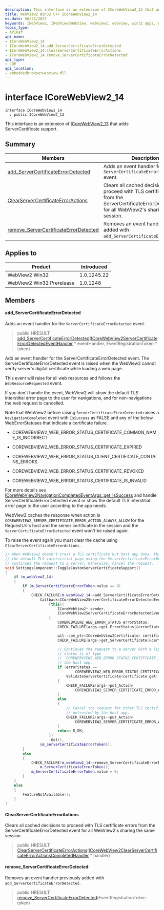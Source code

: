 ```yaml
---
description: This interface is an extension of ICoreWebView2_13 that adds ServerCertificate support.
title: WebView2 Win32 C++ ICoreWebView2_14
ms.date: 06/23/2025
keywords: IWebView2, IWebView2WebView, webview2, webview, win32 apps, win32, edge, ICoreWebView2, ICoreWebView2Controller, browser control, edge html, ICoreWebView2_14
topic_type: 
- APIRef
api_name:
- ICoreWebView2_14
- ICoreWebView2_14.add_ServerCertificateErrorDetected
- ICoreWebView2_14.ClearServerCertificateErrorActions
- ICoreWebView2_14.remove_ServerCertificateErrorDetected
api_type:
- COM
api_location:
- embeddedbrowserwebview.dll
---
```


# interface ICoreWebView2_14

```
interface ICoreWebView2_14
  : public ICoreWebView2_13
```

This interface is an extension of [ICoreWebView2_13](icorewebview2_13.md#icorewebview2_13) that adds ServerCertificate support.

## Summary

 Members                        | Descriptions
--------------------------------|---------------------------------------------
[add_ServerCertificateErrorDetected](#add_servercertificateerrordetected) | Adds an event handler for the `ServerCertificateErrorDetected` event.
[ClearServerCertificateErrorActions](#clearservercertificateerroractions) | Clears all cached decisions to proceed with TLS certificate errors from the ServerCertificateErrorDetected event for all WebView2's sharing the same session.
[remove_ServerCertificateErrorDetected](#remove_servercertificateerrordetected) | Removes an event handler previously added with `add_ServerCertificateErrorDetected`.

## Applies to

Product                         | Introduced
--------------------------------|---------------------------------------------
WebView2 Win32            |    1.0.1245.22
WebView2 Win32 Prerelease |    1.0.1248

## Members

#### add_ServerCertificateErrorDetected

Adds an event handler for the `ServerCertificateErrorDetected` event.

> public HRESULT [add_ServerCertificateErrorDetected](#add_servercertificateerrordetected)([ICoreWebView2ServerCertificateErrorDetectedEventHandler](icorewebview2servercertificateerrordetectedeventhandler.md#icorewebview2servercertificateerrordetectedeventhandler) * eventHandler, EventRegistrationToken * token)

Add an event handler for the ServerCertificateErrorDetected event. The ServerCertificateErrorDetected event is raised when the WebView2 cannot verify server's digital certificate while loading a web page.

This event will raise for all web resources and follows the `WebResourceRequested` event.

If you don't handle the event, WebView2 will show the default TLS interstitial error page to the user for navigations, and for non-navigations the web request is cancelled.

Note that WebView2 before raising `ServerCertificateErrorDetected` raises a `NavigationCompleted` event with `IsSuccess` as FALSE and any of the below WebErrorStatuses that indicate a certificate failure.

* COREWEBVIEW2_WEB_ERROR_STATUS_CERTIFICATE_COMMON_NAME_IS_INCORRECT

* COREWEBVIEW2_WEB_ERROR_STATUS_CERTIFICATE_EXPIRED

* COREWEBVIEW2_WEB_ERROR_STATUS_CLIENT_CERTIFICATE_CONTAINS_ERRORS

* COREWEBVIEW2_WEB_ERROR_STATUS_CERTIFICATE_REVOKED

* COREWEBVIEW2_WEB_ERROR_STATUS_CERTIFICATE_IS_INVALID

For more details see [ICoreWebView2NavigationCompletedEventArgs::get_IsSuccess](icorewebview2navigationcompletedeventargs.md#get_issuccess) and handle ServerCertificateErrorDetected event or show the default TLS interstitial error page to the user according to the app needs.

WebView2 caches the response when action is `COREWEBVIEW2_SERVER_CERTIFICATE_ERROR_ACTION_ALWAYS_ALLOW` for the RequestUri's host and the server certificate in the session and the `ServerCertificateErrorDetected` event won't be raised again.

To raise the event again you must clear the cache using `ClearServerCertificateErrorActions`.

```cpp
// When WebView2 doesn't trust a TLS certificate but host app does, this example bypasses
// the default TLS interstitial page using the ServerCertificateErrorDetected event handler and
// continues the request to a server. Otherwise, cancel the request.
void SettingsComponent::ToggleCustomServerCertificateSupport()
{
    if (m_webView2_14)
    {
        if (m_ServerCertificateErrorToken.value == 0)
        {
            CHECK_FAILURE(m_webView2_14->add_ServerCertificateErrorDetected(
                Callback<ICoreWebView2ServerCertificateErrorDetectedEventHandler>(
                    [this](
                        ICoreWebView2* sender,
                        ICoreWebView2ServerCertificateErrorDetectedEventArgs* args)
                    {
                        COREWEBVIEW2_WEB_ERROR_STATUS errorStatus;
                        CHECK_FAILURE(args->get_ErrorStatus(&errorStatus));

                        wil::com_ptr<ICoreWebView2Certificate> certificate = nullptr;
                        CHECK_FAILURE(args->get_ServerCertificate(&certificate));

                        // Continues the request to a server with a TLS certificate if the error
                        // status is of type
                        // `COREWEBVIEW2_WEB_ERROR_STATUS_CERTIFICATE_IS_INVALID` and trusted by
                        // the host app.
                        if (errorStatus ==
                                COREWEBVIEW2_WEB_ERROR_STATUS_CERTIFICATE_IS_INVALID &&
                            ValidateServerCertificate(certificate.get()))
                        {
                            CHECK_FAILURE(args->put_Action(
                                COREWEBVIEW2_SERVER_CERTIFICATE_ERROR_ACTION_ALWAYS_ALLOW));
                        }
                        else
                        {
                            // Cancel the request for other TLS certificate error types or if
                            // untrusted by the host app.
                            CHECK_FAILURE(args->put_Action(
                                COREWEBVIEW2_SERVER_CERTIFICATE_ERROR_ACTION_CANCEL));
                        }
                        return S_OK;
                    })
                    .Get(),
                &m_ServerCertificateErrorToken));
        }
        else
        {
            CHECK_FAILURE(m_webView2_14->remove_ServerCertificateErrorDetected(
                m_ServerCertificateErrorToken));
            m_ServerCertificateErrorToken.value = 0;
        }
    }
    else
    {
        FeatureNotAvailable();
    }
}
```

#### ClearServerCertificateErrorActions

Clears all cached decisions to proceed with TLS certificate errors from the ServerCertificateErrorDetected event for all WebView2's sharing the same session.

> public HRESULT [ClearServerCertificateErrorActions](#clearservercertificateerroractions)([ICoreWebView2ClearServerCertificateErrorActionsCompletedHandler](icorewebview2clearservercertificateerroractionscompletedhandler.md#icorewebview2clearservercertificateerroractionscompletedhandler) * handler)

#### remove_ServerCertificateErrorDetected

Removes an event handler previously added with `add_ServerCertificateErrorDetected`.

> public HRESULT [remove_ServerCertificateErrorDetected](#remove_servercertificateerrordetected)(EventRegistrationToken token)

